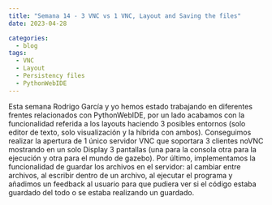 ```yaml
---
title: "Semana 14 - 3 VNC vs 1 VNC, Layout and Saving the files"
date: 2023-04-28

categories:
  - blog
tags:
  - VNC
  - Layout
  - Persistency files
  - PythonWebIDE
---
```


Esta semana Rodrigo García y yo hemos estado trabajando en diferentes frentes relacionados con PythonWebIDE, por un lado acabamos con la funcionalidad referida a los layouts haciendo 3 posibles entornos (solo editor de texto, solo visualización y la híbrida con ambos). Conseguimos realizar la apertura de 1 único servidor VNC que soportara 3 clientes noVNC mostrando en un solo Display 3 pantallas (una para la consola otra para la ejecución y otra para el mundo de gazebo). Por último, implementamos la funcionalidad de guardar los archivos en el servidor: al cambiar entre archivos, al escribir dentro de un archivo, al ejecutar el programa y añadimos un feedback al usuario para que pudiera ver si el código estaba guardado del todo o se estaba realizando un guardado.